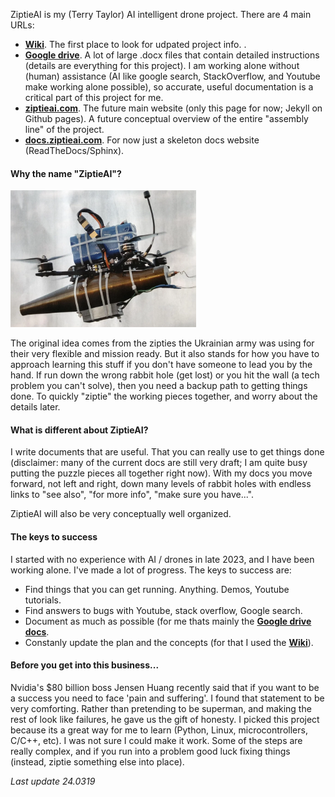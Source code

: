 ZiptieAI is my (Terry Taylor) AI intelligent drone project. There are 4 main URLs:

- **[Wiki](https://github.com/terrytaylorbonn/auxdrone/wiki)**. The first place to look for udpated project info. .
- **[Google drive](https://drive.google.com/drive/folders/1HrzLExPTAL5PIKx_j_y0GJ6_RANR8Tjm)**.  A lot of large .docx files that contain detailed instructions (details are everything for this project). I am working alone without (human) assistance (AI like google search, StackOverflow, and Youtube make working alone possible), so accurate, useful documentation is a critical part of this project for me. 
- **[ziptieai.com](https://ziptieai.com)**. The future main website (only this page for now; Jekyll on Github pages). A future conceptual overview of the entire "assembly line" of the project.
- **[docs.ziptieai.com](https://docs.ziptieai.com)**. For now just a skeleton docs website (ReadTheDocs/Sphinx). 
  
#### **Why the name "ZiptieAI"?**

![drones](/assets/ziptiedrone2.png)

The original idea comes from the zipties the Ukrainian army was using for their very flexible and mission ready. But it also stands for how you have to approach learning this stuff if you don't have someone to lead you by the hand. If run down the wrong rabbit hole (get lost) or you hit the wall (a tech problem you can't solve), then you need a backup path to getting things done. To quickly "ziptie" the working pieces together, and worry about the details later. 

#### **What is different about ZiptieAI?**

I write documents that are useful. That you can really use to get things done (disclaimer: many of the current docs are still very draft; I am quite busy putting the puzzle pieces all together right now). With my docs you move forward, not left and right, down many levels of rabbit holes with endless links to "see also", "for more info", "make sure you have...". 

ZiptieAI will also be very conceptually well organized.

#### **The keys to success**

I started with no experience with AI / drones in late 2023, and I have been working alone. I've made a lot of progress. The keys to success are:
- Find things that you can get running. Anything. Demos, Youtube tutorials. 
- Find answers to bugs with Youtube, stack overflow, Google search. 
- Document as much as possible (for me thats mainly the **[Google drive docs](https://drive.google.com/drive/folders/1HrzLExPTAL5PIKx_j_y0GJ6_RANR8Tjm)**.
- Constanly update the plan and the concepts (for that I used the **[Wiki](https://github.com/terrytaylorbonn/auxdrone/wiki)**).

#### **Before you get into this business...**

Nvidia's $80 billion boss Jensen Huang recently said that if you want to be a success you need to face 'pain and suffering'. I found that statement to be very comforting. Rather than pretending to be superman, and making the rest of look like failures, he gave us the gift of honesty. I picked this project because its a great way for me to learn (Python, Linux, microcontrollers, C/C++, etc). I was not sure I could make it work. Some of the steps are really complex, and if you run into a problem good luck fixing things (instead, ziptie something else into place).

*Last update 24.0319*  